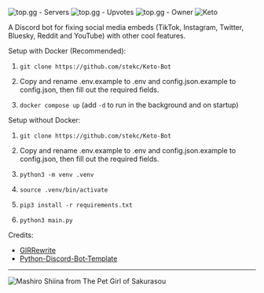![top.gg - Servers](https://top.gg/api/widget/servers/1128948590467895396.svg) ![top.gg - Upvotes](https://top.gg/api/widget/upvotes/1128948590467895396.svg?noavatar=true) ![top.gg - Owner](https://top.gg/api/widget/owner/1128948590467895396.svg?noavatar=true) ![Keto](https://img.shields.io/endpoint?url=https%3A%2F%2Fhealthchecks.io%2Fb%2F2%2Fda3c0488-6209-4d19-b4c5-4bf06ac4d505.shields)

A Discord bot for fixing social media embeds (TikTok, Instagram, Twitter, Bluesky, Reddit and YouTube) with other cool features.

Setup with Docker (Recommended):

1. `git clone https://github.com/stekc/Keto-Bot`

2. Copy and rename .env.example to .env and config.json.example to config.json, then fill out the required fields.

3. `docker compose up` (add `-d` to run in the background and on startup)

Setup without Docker:

1. `git clone https://github.com/stekc/Keto-Bot`

2. Copy and rename .env.example to .env and config.json.example to config.json, then fill out the required fields.

3. `python3 -m venv .venv`

4. `source .venv/bin/activate`

5. `pip3 install -r requirements.txt`

6. `python3 main.py`

Credits:

- [GIRRewrite](https://github.com/DiscordGIR/GIRRewrite)
- [Python-Discord-Bot-Template](https://github.com/kkrypt0nn/Python-Discord-Bot-Template)

---

![Mashiro Shiina from The Pet Girl of Sakurasou](https://i.imgur.com/MZbB58z.jpg)
